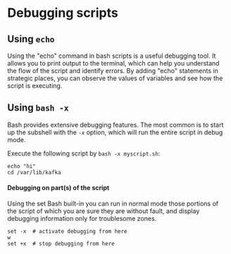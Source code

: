 # Debugging scripts

## Using `echo`

Using the "echo" command in bash scripts is a useful debugging tool. It allows you to print output to the terminal, which can help you understand the flow of the script and identify errors. By adding "echo" statements in strategic places, you can observe the values of variables and see how the script is executing.

## Using `bash -x`

Bash provides extensive debugging features. The most common is to start up the subshell with the `-x` option, which
will run the entire script in debug mode.

Execute the following script by `bash -x myscript.sh`:

```shell
echo "hi"
cd /var/lib/kafka
```

#### Debugging on part(s) of the script

Using the set Bash built-in you can run in normal mode those portions of the script of which you are sure they
are without fault, and display debugging information only for troublesome zones.

```shell
set -x  # activate debugging from here
w
set +x  # stop debugging from here
```

